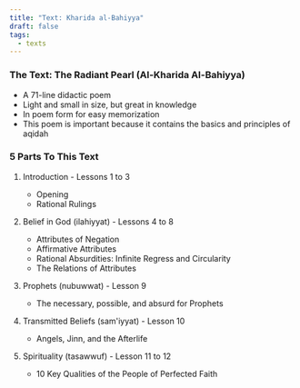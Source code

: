 ```yaml
---
title: "Text: Kharida al-Bahiyya"
draft: false
tags:
  - texts
---
```

### The Text: The Radiant Pearl (Al-Kharida Al-Bahiyya)

- A 71-line didactic poem
- Light and small in size, but great in knowledge
- In poem form for easy memorization
- This poem is important because it contains the basics and principles of aqidah

### 5 Parts To This Text

1. Introduction - Lessons 1 to 3
	- Opening
	- Rational Rulings

2. Belief in God (ilahiyyat) - Lessons 4 to 8
	- Attributes of Negation
	- Affirmative Attributes
	- Rational Absurdities: Infinite Regress and Circularity
	- The Relations of Attributes

3. Prophets (nubuwwat) - Lesson 9
	- The necessary, possible, and absurd for Prophets

4. Transmitted Beliefs (sam'iyyat) - Lesson 10
	- Angels, Jinn, and the Afterlife

5. Spirituality (tasawwuf) - Lesson 11 to 12
	- 10 Key Qualities of the People of Perfected Faith